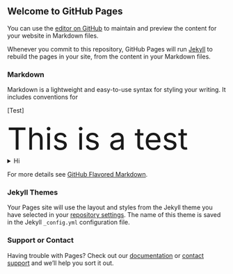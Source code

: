 ## Welcome to GitHub Pages

You can use the [editor on GitHub](https://github.com/hardlydifficult/Platformer/edit/master/README.md) to maintain and preview the content for your website in Markdown files.

Whenever you commit to this repository, GitHub Pages will run [Jekyll](https://jekyllrb.com/) to rebuild the pages in your site, from the content in your Markdown files.

### Markdown

Markdown is a lightweight and easy-to-use syntax for styling your writing. It includes conventions for

[Test]


<div style="font-size:5em">This is a test</div>
<details><summary>Hi</summary>You rock!

[Test]

```csharp
void Update_Animation(
    bool shouldFreeze = false)
  {
    if(animator.isActiveAndEnabled == false)
    {
      return;
    }

    animator.SetFloat("Speed", shouldFreeze ? 0 : player.myBody.velocity.magnitude);
    animator.SetBool("isGrounded", shouldFreeze ? false : player.feet.isGrounded);
    animator.SetBool("isClimbing", shouldFreeze ? false : player.ladderMovement.isOnLadder);
    animator.SetBool("hasWeapon", shouldFreeze ? false : player.currentWeapon != null);
  }
```

<br>
nailed it.
</details>

For more details see [GitHub Flavored Markdown](https://guides.github.com/features/mastering-markdown/).

### Jekyll Themes

Your Pages site will use the layout and styles from the Jekyll theme you have selected in your [repository settings](https://github.com/hardlydifficult/Platformer/settings). The name of this theme is saved in the Jekyll `_config.yml` configuration file.

### Support or Contact

Having trouble with Pages? Check out our [documentation](https://help.github.com/categories/github-pages-basics/) or [contact support](https://github.com/contact) and we’ll help you sort it out.
